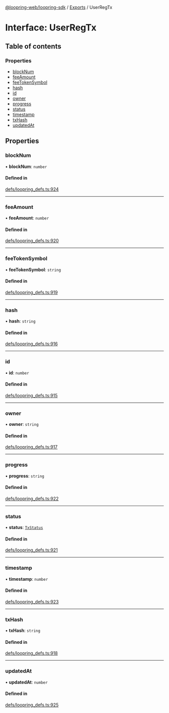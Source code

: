 [@loopring-web/loopring-sdk](../README.md) / [Exports](../modules.md) / UserRegTx

# Interface: UserRegTx

## Table of contents

### Properties

- [blockNum](UserRegTx.md#blocknum)
- [feeAmount](UserRegTx.md#feeamount)
- [feeTokenSymbol](UserRegTx.md#feetokensymbol)
- [hash](UserRegTx.md#hash)
- [id](UserRegTx.md#id)
- [owner](UserRegTx.md#owner)
- [progress](UserRegTx.md#progress)
- [status](UserRegTx.md#status)
- [timestamp](UserRegTx.md#timestamp)
- [txHash](UserRegTx.md#txhash)
- [updatedAt](UserRegTx.md#updatedat)

## Properties

### blockNum

• **blockNum**: `number`

#### Defined in

[defs/loopring_defs.ts:924](https://github.com/Loopring/loopring_sdk/blob/538bd47/src/defs/loopring_defs.ts#L924)

___

### feeAmount

• **feeAmount**: `number`

#### Defined in

[defs/loopring_defs.ts:920](https://github.com/Loopring/loopring_sdk/blob/538bd47/src/defs/loopring_defs.ts#L920)

___

### feeTokenSymbol

• **feeTokenSymbol**: `string`

#### Defined in

[defs/loopring_defs.ts:919](https://github.com/Loopring/loopring_sdk/blob/538bd47/src/defs/loopring_defs.ts#L919)

___

### hash

• **hash**: `string`

#### Defined in

[defs/loopring_defs.ts:916](https://github.com/Loopring/loopring_sdk/blob/538bd47/src/defs/loopring_defs.ts#L916)

___

### id

• **id**: `number`

#### Defined in

[defs/loopring_defs.ts:915](https://github.com/Loopring/loopring_sdk/blob/538bd47/src/defs/loopring_defs.ts#L915)

___

### owner

• **owner**: `string`

#### Defined in

[defs/loopring_defs.ts:917](https://github.com/Loopring/loopring_sdk/blob/538bd47/src/defs/loopring_defs.ts#L917)

___

### progress

• **progress**: `string`

#### Defined in

[defs/loopring_defs.ts:922](https://github.com/Loopring/loopring_sdk/blob/538bd47/src/defs/loopring_defs.ts#L922)

___

### status

• **status**: [`TxStatus`](../enums/TxStatus.md)

#### Defined in

[defs/loopring_defs.ts:921](https://github.com/Loopring/loopring_sdk/blob/538bd47/src/defs/loopring_defs.ts#L921)

___

### timestamp

• **timestamp**: `number`

#### Defined in

[defs/loopring_defs.ts:923](https://github.com/Loopring/loopring_sdk/blob/538bd47/src/defs/loopring_defs.ts#L923)

___

### txHash

• **txHash**: `string`

#### Defined in

[defs/loopring_defs.ts:918](https://github.com/Loopring/loopring_sdk/blob/538bd47/src/defs/loopring_defs.ts#L918)

___

### updatedAt

• **updatedAt**: `number`

#### Defined in

[defs/loopring_defs.ts:925](https://github.com/Loopring/loopring_sdk/blob/538bd47/src/defs/loopring_defs.ts#L925)
